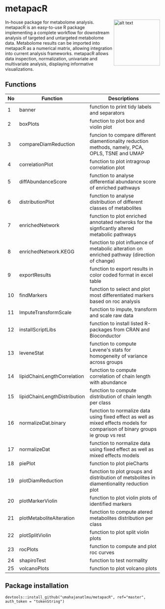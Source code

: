 
# metapacR 

<img src="https://github.com/umahajanatlmu/metapacR/blob/master/inst/figures/metapacR_sticker.png" alt="alt text" width="150" height="150" align="right">

In-house package for metabolome analysis.
metapacR is an easy-to-use R package implementing a complete workflow for downstream analysis of targeted and untargeted metabolome data. Metabolome results can be imported into metapacR as a numerical matrix, allowing integration into current analysis frameworks. metapacR allows data inspection, normalization, univariate and multivariate analysis, displaying informative visualizations.

## Functions

|  No |  Function | Descriptions |
|---|---|---|
| 1 | banner | function to print tidy labels and separators |
| 2 | boxPlots | function to plot box and violin plot |
| 3 | compareDiamReduction | funcion to compare different diamentionality reduction methods, namely, PCA, OPLS, TSNE and UMAP |
| 4 |correlationPlot | function to plot intragroup correlation plot |
| 5 |diffAbundanceScore | function to analyse differential abundance score of enriched pathways |
| 6 |distributionPlot | function to analyse distribution of different classes of metabolites |
| 7 | enrichedNetwork | function to plot enriched annotated netwroks for the signficantly altered metabolic pathways |
| 8 | enrichedNetwork.KEGG | function to plot influence of metabolic alteration on enriched pathway (direction of change) |
| 9 | exportResults  | function to export results in color coded format in excel table |
| 10 | findMarkers  | function to select and plot most differentiated markers based on roc analysis |
| 11 | ImputeTransformScale | function to impute, transform and scale raw data |
| 12 | installScriptLibs | function to install listed R-packages from CRAN and Bioconductor  |
| 13 | leveneStat   | function to compute Levene's stats for homogeneity of variance across groups |
| 14 | lipidChainLengthCorrelation | function to compute correlation of chain length with abundance |
| 15 | lipidChainLengthDistribution | function to compute distribution of chain length per class |
| 16 | normalizeDat.binary | function to normalize data using fixed effect as well as mixed effects models for comparison of binary groups ie group vs rest |
| 17 | normalizeDat | function to normalize data using fixed effect as well as mixed effects models |
| 18 | piePlot | function to plot pieCharts |
| 19 | plotDiamReduction | function to plot groups and distribution of metsbolites in diamentionality reduction plot |
| 20 | plotMarkerViolin | function to plot violin plots of identified markers |
| 21 | plotMetaboliteAlteration | function to compute atered metabolites distribution per class |
| 22 | plotSplitViolin | function to plot split violin plots |
| 23 | rocPlots | function to compute and plot roc curves |
| 24 | shapiroTest | function to test normality |
| 25 | volcanoPlots | function to plot volcano plots |

## Package installation
 ```{r}
devtools::install_github("umahajanatlmu/metapacR", ref="master", auth_token = "tokenString")
 ```
